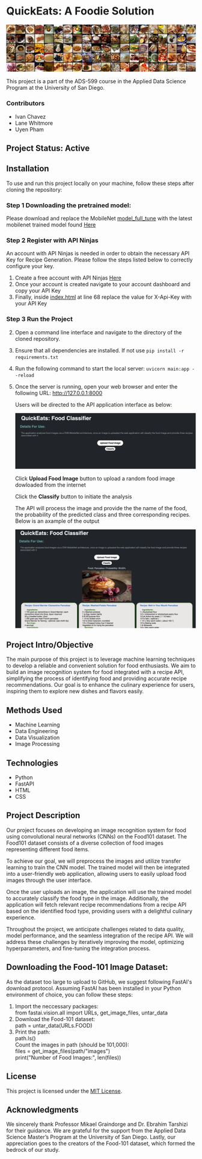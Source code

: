 

# **QuickEats: A Foodie Solution**
![Foodie Solution](images/readme/food-101.jpg)

This project is a part of the ADS-599 course in the Applied Data Science Program at the University of San Diego.

### **Contributors**
* Ivan Chavez
* Lane Whitmore
* Uyen Pham

## Project Status: Active

## Installation
To use and run this project locally on your machine, follow these steps after cloning the repository:

### Step 1 Downloading the pretrained model:
Please download and replace the MobileNet [model_full_tune](models/mobilenet) with the latest mobilenet trained model found [Here](https://drive.google.com/drive/folders/1hBn4oSHoF-_NIgX_vMoFUq7cWmtriQX9?usp=sharing)

### Step 2 Register with API Ninjas
An account with API Ninjas is needed in order to obtain the necessary API Key for Recipe Generation. Please follow the steps listed below to correctly configure your key. <br>
1. Create a free account with API Ninjas [Here](https://api-ninjas.com/register)
2. Once your account is created navigate to your account dashboard and copy your API Key
3. Finally, inside [index.html](templates/index.html) at line 68 replace the value for X-Api-Key with your API Key

### Step 3 Run the Project
2. Open a command line interface and navigate to the directory of the cloned repository.

3. Ensure that all dependencies are installed. If not use `pip install -r requirements.txt`

4. Run the following command to start the local server: `uvicorn main:app --reload`
5. Once the server is running, open your web browser and enter the following URL: http://127.0.0.1:8000

   Users will be directed to the API application interface as below:

   ![Foodie Solution](images/readme/interface.png) 

   Click **Upload Food Image** button to upload a random food image dowloaded from the internet

   Click the **Classify** button to initiate the analysis
   
   The API will process the image and provide the the name of the food, the probability of the predicted class and three corresponding recipes. Below is an axample of the output
   
   ![Foodie Solution](images/readme/pancake.png)



## Project Intro/Objective
The main purpose of this project is to leverage machine learning techniques to develop a reliable and convenient solution for food enthusiasts. We aim to build an image recognition system for food integrated with a recipe API, simplifying the process of identifying food and providing accurate recipe recommendations. Our goal is to enhance the culinary experience for users, inspiring them to explore new dishes and flavors easily.

## Methods Used
- Machine Learning
- Data Engineering
- Data Visualization
- Image Processing

## Technologies
- Python
- FastAPI
- HTML
- CSS

## Project Description
Our project focuses on developing an image recognition system for food using convolutional neural networks (CNNs) on the Food101 dataset. The Food101 dataset consists of a diverse collection of food images representing different food items.

To achieve our goal, we will preprocess the images and utilize transfer learning to train the CNN model. The trained model will then be integrated into a user-friendly web application, allowing users to easily upload food images through the user interface.

Once the user uploads an image, the application will use the trained model to accurately classify the food type in the image. Additionally, the application will fetch relevant recipe recommendations from a recipe API based on the identified food type, providing users with a delightful culinary experience.

Throughout the project, we anticipate challenges related to data quality, model performance, and the seamless integration of the recipe API. We will address these challenges by iteratively improving the model, optimizing hyperparameters, and fine-tuning the integration process.


## Downloading the Food-101 Image Dataset:
As the dataset too large to upload to GitHub, we suggest following FastAI's download protocol.
Assuming FastAI has been installed in your Python environment of choice, you can follow these steps:
1. Import the neccessary packages: <br>
   from fastai.vision.all import URLs, get_image_files, untar_data
2. Download the Food-101 dataset: <br>
   path = untar_data(URLs.FOOD)
3. Print the path: <br>
   path.ls()
   <br>
   Count the images in path (should be 101,000):
   <br>
   files = get_image_files(path/"images")
   <br>
   print("Number of Food Images:", len(files))

## License
This project is licensed under the [MIT License](LICENSE).

## Acknowledgments
We sincerely thank Professor Mikael Graindorge and Dr. Ebrahim Tarshizi for their guidance. We are grateful for the support from the Applied Data Science Master’s Program at the University of San Diego. Lastly, our appreciation goes to the creators of the Food-101 dataset, which formed the bedrock of our study. 
